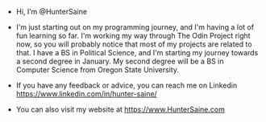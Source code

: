- Hi, I’m @HunterSaine

- I'm just starting out on my programming journey, and I'm having a lot of fun learning so far. I'm working my way through The Odin Project right now, so you will probably notice that most of my projects are related to that. I have a BS in Political Science, and I'm starting my journey towards a second degree in January. My second degree will be a BS in Computer Science from Oregon State University.

- If you have any feedback or advice, you can reach me on Linkedin https://www.linkedin.com/in/hunter-saine/
- You can also visit my website at https://www.HunterSaine.com
